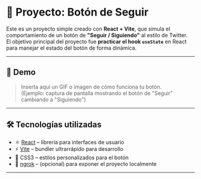 # 🚀 Proyecto: Botón de Seguir

Este es un proyecto simple creado con **React + Vite**, que simula el comportamiento de un botón de **"Seguir / Siguiendo"** al estilo de Twitter.  
El objetivo principal del proyecto fue **practicar el hook `useState`** en React para manejar el estado del botón de forma dinámica.  

---

## 📸 Demo
> Inserta aquí un GIF o imagen de cómo funciona tu botón.  
(Ejemplo: captura de pantalla mostrando el botón de "Seguir" cambiando a "Siguiendo")

---

## 🛠️ Tecnologías utilizadas
- ⚛️ [React](https://react.dev/) – librería para interfaces de usuario  
- ⚡ [Vite](https://vite.dev/) – bundler ultrarrápido para desarrollo  
- 🎨 CSS3 – estilos personalizados para el botón  
- 🔗 [ngrok](https://ngrok.com/) – (opcional) para exponer el proyecto localmente  

---
